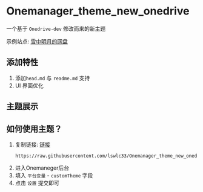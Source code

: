 # Onemanager_theme_new_onedrive
一个基于 `Onedrive-dev` 修改而来的新主题

示例站点: [雪中明月的网盘](https://pan.xn--fiqz59cpva341l.top/)

## 添加特性 
1. 添加`head.md` 与 `readme.md` 支持
2. UI 界面优化

## 主题展示


## 如何使用主题？
1. 复制链接: [链接](https://raw.githubusercontent.com/lswlc33/Onemanager_theme_new_onedrive/master/new_onedrive.html)
    ```
    https://raw.githubusercontent.com/lswlc33/Onemanager_theme_new_onedrive/master/new_onedrive.html
    ```
2. 进入Onemaneger后台  
3. 填入 `平台变量` - `customTheme` 字段  
4. 点击 `设置` 提交即可